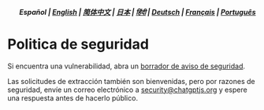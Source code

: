 <div align="right">
<h5>Español | <a href="../SECURITY.md">English</a> | <a href="../zh-cn/SECURITY.md">简体中文</a> | <a href="../ja/SECURITY.md">日本</a> | <a href="../hi/SECURITY.md">हिंदी</a> | <a href="../de/SECURITY.md">Deutsch</a> | <a href="../fr/SECURITY.md">Français</a> | <a href="../pt/SECURITY.md">Português</a></h5>
</div>

# Politica de seguridad

Si encuentra una vulnerabilidad, abra un [borrador de aviso de seguridad](https://github.com/kudoai/chatgpt.js/security/advisories/new).

Las solicitudes de extracción también son bienvenidas, pero por razones de seguridad, envíe un correo electrónico a security@chatgptjs.org y espere una respuesta antes de hacerlo público.
